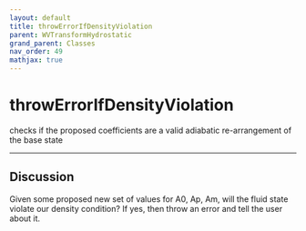 ```yaml
---
layout: default
title: throwErrorIfDensityViolation
parent: WVTransformHydrostatic
grand_parent: Classes
nav_order: 49
mathjax: true
---
```


#  throwErrorIfDensityViolation

checks if the proposed coefficients are a valid adiabatic re-arrangement of the base state


---

## Discussion

  Given some proposed new set of values for A0, Ap, Am, will
  the fluid state violate our density condition? If yes, then
  throw an error and tell the user about it.
